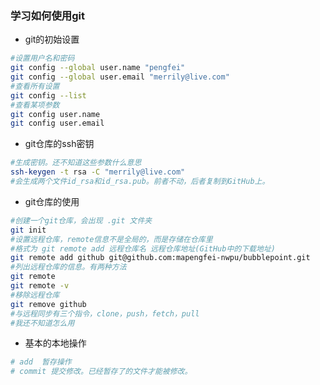 

### 学习如何使用git

* git的初始设置

```bash
#设置用户名和密码
git config --global user.name "pengfei"
git config --global user.email "merrily@live.com"
#查看所有设置
git config --list
#查看某项参数
git config user.name
git config user.email

```

* git仓库的ssh密钥

```bash
#生成密钥。还不知道这些参数什么意思
ssh-keygen -t rsa -C "merrily@live.com"
#会生成两个文件id_rsa和id_rsa.pub。前者不动，后者复制到GitHub上。
```



* git仓库的使用

```bash
#创建一个git仓库，会出现 .git 文件夹
git init
#设置远程仓库，remote信息不是全局的，而是存储在仓库里
#格式为 git remote add 远程仓库名 远程仓库地址(GitHub中的下载地址)
git remote add github git@github.com:mapengfei-nwpu/bubblepoint.git
#列出远程仓库的信息。有两种方法
git remote
git remote -v
#移除远程仓库
git remove github
#与远程同步有三个指令，clone，push，fetch，pull
#我还不知道怎么用
```

* 基本的本地操作

```bash
# add  暂存操作
# commit 提交修改。已经暂存了的文件才能被修改。

```



